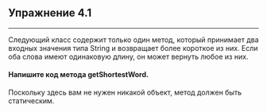 ## Упражнение 4.1
***

Следующий класс содержит только один метод, который принимает два входных значения типа String и возвращает более короткое из них. Если оба слова имеют одинаковую длину, он может вернуть любое из них.

#### Напишите код метода getShortestWord.

<div class="hint">
  Поскольку здесь вам не нужен никакой объект, метод должен быть статическим.
</div>
